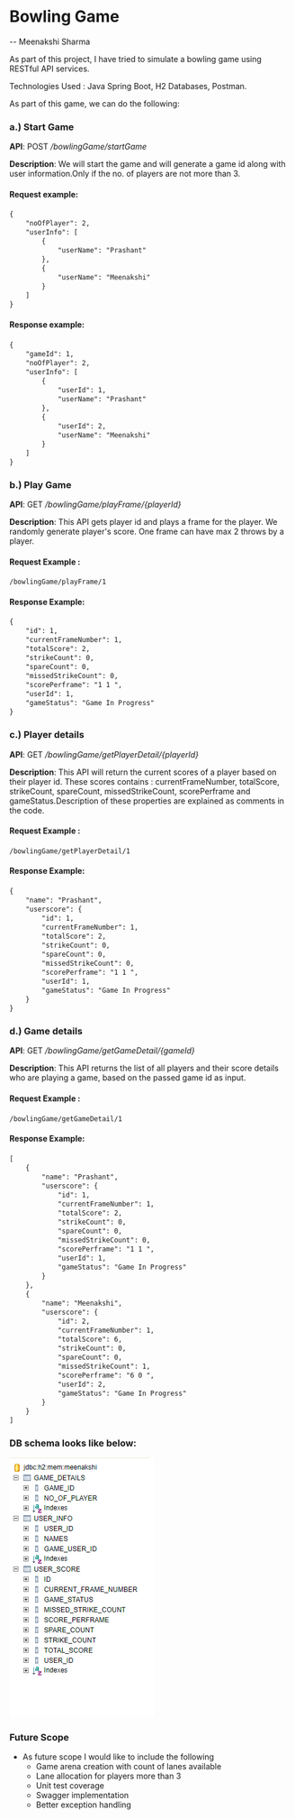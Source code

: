 # Bowling Game
-- Meenakshi Sharma

As part of this project, I have tried to simulate a bowling game using RESTful API services.

Technologies Used : Java Spring Boot, H2 Databases, Postman.

As part of this game, we can do the following:

### a.) Start Game

**API**: POST */bowlingGame/startGame*

**Description**: We will start the game and will generate a game id along with user information.Only if the no. of players are not more than 3.

#### Request example:
```
{
    "noOfPlayer": 2,
    "userInfo": [
        {
            "userName": "Prashant"
        },
        {
            "userName": "Meenakshi"
        }
    ]
} 
```
#### Response example:
```
{
    "gameId": 1,
    "noOfPlayer": 2,
    "userInfo": [
        {
            "userId": 1,
            "userName": "Prashant"
        },
        {
            "userId": 2,
            "userName": "Meenakshi"
        }
    ]
}
```
### b.) Play Game 

**API**: GET */bowlingGame/playFrame/{playerId}*

**Description**: This API gets player id and plays a frame for the player. We randomly generate player's score. One frame can have max 2 throws by a player.

#### Request Example :
```
/bowlingGame/playFrame/1
```

#### Response Example:
```
{
    "id": 1,
    "currentFrameNumber": 1,
    "totalScore": 2,
    "strikeCount": 0,
    "spareCount": 0,
    "missedStrikeCount": 0,
    "scorePerframe": "1 1 ",
    "userId": 1,
    "gameStatus": "Game In Progress"
}
```
### c.) Player details

**API**: GET */bowlingGame/getPlayerDetail/{playerId}*

**Description**: This API will return the current scores of a player based on their player id. These scores contains : currentFrameNumber, totalScore, strikeCount, spareCount, missedStrikeCount, scorePerframe and gameStatus.Description of these properties are explained as comments in the code.

#### Request Example :
```
/bowlingGame/getPlayerDetail/1
```

#### Response Example:
```
{
    "name": "Prashant",
    "userscore": {
        "id": 1,
        "currentFrameNumber": 1,
        "totalScore": 2,
        "strikeCount": 0,
        "spareCount": 0,
        "missedStrikeCount": 0,
        "scorePerframe": "1 1 ",
        "userId": 1,
        "gameStatus": "Game In Progress"
    }
}
```

### d.) Game details

**API**: GET */bowlingGame/getGameDetail/{gameId}*

**Description**: This API returns the list of all players and their score details who are playing a game, based on the passed game id as input.

#### Request Example :
```
/bowlingGame/getGameDetail/1
```

#### Response Example:
```
[
    {
        "name": "Prashant",
        "userscore": {
            "id": 1,
            "currentFrameNumber": 1,
            "totalScore": 2,
            "strikeCount": 0,
            "spareCount": 0,
            "missedStrikeCount": 0,
            "scorePerframe": "1 1 ",
            "userId": 1,
            "gameStatus": "Game In Progress"
        }
    },
    {
        "name": "Meenakshi",
        "userscore": {
            "id": 2,
            "currentFrameNumber": 1,
            "totalScore": 6,
            "strikeCount": 0,
            "spareCount": 0,
            "missedStrikeCount": 1,
            "scorePerframe": "6 0 ",
            "userId": 2,
            "gameStatus": "Game In Progress"
        }
    }
]
```

### DB schema looks like below:
![DB_Image](/DB_Image.png)


### Future Scope 

* As future scope I would like to include the following 
    * Game arena creation with count of lanes available
    * Lane allocation for players more than 3
    * Unit test coverage
    * Swagger implementation 
    * Better exception handling
    








